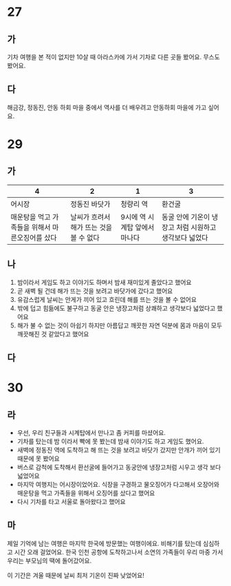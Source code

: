 # 27
## 가
기차 여행을 본 적이 없지만 10살 때 아라스카에 가서 기차로 다른 곳들 봤어요. 무스도 봤어요.

## 다
해금강, 정동진, 안동 하회 마을 중에서 역사를 더 배우려고 안동하회 마을에 가고 싶어요.

# 29
## 가

| 4                          | 2                       | 1                 | 3                              |
| -------------------------- | ----------------------- | ----------------- | ------------------------------ |
| 어시장                        | 정동진 바닷가                 | 청량리 역             | 환건굴                            |
| 매운탕을 먹고 가족들을 위해서 마른오징어를 샀다 | 날씨가 흐려서 해가 뜨는 것을 볼 수 없다 | 9시에 역 시계탑 앞에서 마나다 | 동굴 안에 기온이 냉장고 처럼 시원하고 생각보다 넓었다 |
## 나
1. 밤이라서 게임도 하고 이야기도 하며서 밤새 재미있게 졸았다고 했어요
2. 곧 새벽 될 건데 해가 뜨는 것을 보려고 바닷가에 갔다고 했어요
3. 유감스럽게 날씨는 안게가 끼어 있고 흐린데 해를 뜨는 것을 볼 수 없어요
4. 밖에 덥고 힘듦에도 불구하고 동굴 안은 냉장고처럼 상쾌하고 생각보다 넓었다고 했어요
5. 해가 불 수 없는 것이 아쉽기 하지만 아름답고 깨끗한 자연 덕분에 몸과 마음이 모두 깨끗해진 것 같았다고 했어요

## 다
# 30
## 라
* 우선, 우리 친구들과 시계탑에서 만나고 좀 커피를 마셨어요.
* 기차를 탔는데 밤 이라서 빡에 못 봤는데 밤새 이야기도 하고 게임도 했어요.
* 새벽에 정동진 역에 도착하고 해 뜨는 것을 보려고 바닷가 갔지만 안개가 끼어 있기 때문에 못 봤어요
* 버스로 감척에 도착해서 환선굴에 들어가고 동궁안에 냉장고처럼 시우고 생각 보다 넓었어요
* 마지막 여행지는 어시장이었어요. 식장을 구경하고 물오징어가 다고해서 오장어와 매운탕을 먹고 가족들을 위해서 오징어를 샀다고 했어요
* 다시 기차를 타고 서울로 돌아왔다고 했어요

## 마
제일 기억에 남는 여행은 마지막 한국에 방문했는 여행이에요. 비해기를 탔는데 심심하고 시간 오래 걸었어요. 한국 인천 공항에 도착하고나서 소연의 가족들이 우리 마중 가서 우리는 부모님의 땍에 돌어갔어요.

이 기간은 겨울 때문에 날씨 최저 기온이 진짜 낮었어요! 
